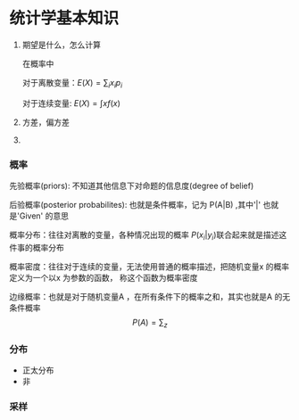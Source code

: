 # 统计学基本知识

1. 期望是什么，怎么计算

   在概率中

   对于离散变量：$E(X) = \sum_ix_ip_i$

   对于连续变量:   $E(X) = \int xf(x)$

2. 方差，偏方差

3. ​



### 概率

先验概率(priors):  不知道其他信息下对命题的信息度(degree of belief)

后验概率(posterior probabilites): 也就是条件概率，记为 P(A|B) ,其中'|' 也就是'Given' 的意思

概率分布：往往对离散的变量，各种情况出现的概率 $P(x_i|y_i)$联合起来就是描述这件事的概率分布

概率密度：往往对于连续的变量，无法使用普通的概率描述，把随机变量x 的概率定义为一个以x 为参数的函数，		称这个函数为概率密度

边缘概率：也就是对于随机变量A ，在所有条件下的概率之和，其实也就是A 的无条件概率
$$
P(A) = \sum_z
$$

### 分布

- 正太分布
- 非

### 采样

